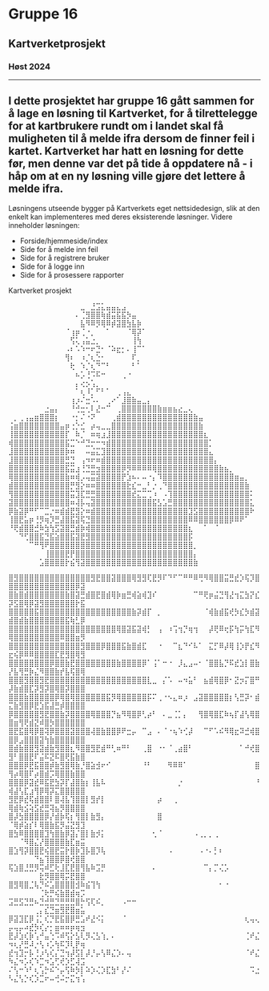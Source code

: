 # Gruppe 16
## Kartverketprosjekt
### Høst 2024

---

I dette prosjektet har gruppe 16 gått sammen for å lage en løsning til Kartverket, for å tilrettelegge for at kartbrukere rundt om i landet skal få muligheten til å melde ifra dersom de finner feil i kartet. 
Kartverket har hatt en løsning for dette før, men denne var det på tide å oppdatere nå - i håp om at en ny løsning ville gjøre det lettere å melde ifra. 
---

Løsningens utseende bygger på Kartverkets eget nettsidedesign, slik at den enkelt kan implementeres med deres eksisterende løsninger. 
Videre inneholder løsningen:
- Forside/hjemmeside/index
- Side for å melde inn feil
- Side for å registrere bruker
- Side for å logge inn
- Side for å prosessere rapporter

Kartverket prosjekt

⠀⠀⠀⠀⠀⠀⠀⠀⠀⠀⠀⠀⠀⠀⣀⠀⣘⣩⣅⣤⣤⣄⣠⠀⠀⠀⠀⠀⠀⠀⠀⠀⠀⠀⠀⠀⠀⠀⠀⠀⠀⠀⠀⠀⠀⠀⠀⠀
⠀⠀⠀⠀⠀⠀⠀⠀⠀⠀⠀⠀⠀⠄⢈⣻⣿⣿⢷⣾⣭⣯⣯⡳⣤⠀⠀⠀⠀⠀⠀⠀⠀⠀⠀⠀⠀⠀⠀⠀⠀⠀⠀⠀⠀⠀⠀⠀
⠀⠀⠀⠀⠀⠀⠀⠀⠀⠀⠀⠀⠀⠀⣧⠻⠿⡻⢿⠿⡾⣽⣿⣳⣧⡷⠀⠀⠀⠀⠀⠀⠀⠀⠀⠀⠀⠀⠀⠀⠀⠀⠀⠀⠀⠀⠀⠀
⠀⠀⠀⠀⠀⠀⠀⠀⠀⠀⠀⠈⢰⡶⢈⠐⡀⠀⠀⠁⠀⠀⠀⠈⢿⡽⠁⠀⠀⠀⠀⠀⠀⠀⠀⠀⠀⠀⠀⠀⠀⠀⠀⠀⠀⠀⠀⠀
⠀⠀⠀⠀⠀⠀⠀⠀⠀⠀⠀⠀⢫⢅⢠⣥⣐⡀⠀⠀⠀⠀⠀⠀⢸⢳⠀⠀⠀⠀⠀⠀⠀⠀⠀⠀⠀⠀⠀⠀⠀⠀⠀⠀⠀⠀⠀⠀
⠀⠀⠀⠀⠀⠀⠀⠀⠀⠀⠀⠠⠆⠡⠱⠒⠖⣙⠂⠈⠵⣖⡂⠄⢸⠉⠁⠀⠀⠀⠀⠀⠀⠀⠀⠀⠀⠀⠀⠀⠀⠀⠀⠀⠀⠀⠀⠀
⠀⠀⠀⠀⠀⠀⠀⠀⠀⠀⠀⢻⠆⠀⠰⡈⢆⣑⠂⠀⠀⠀⠀⠀⠏⡀⠀⠀⠀⠀⠀⠀⠀⠀⠀⠀⠀⠀⠀⠀⠀⠀⠀⠀⠀⠀⠀⠀
⠀⠀⠀⠀⠀⠀⠀⠀⠀⠀⠀⠀⢗⠀⠱⡈⢆⠙⠉⠃⠀⠀⠀⠀⠃⠁⠀⠀⠀⠀⠀⠀⠀⠀⠀⠀⠀⠀⠀⠀⠀⠀⠀⠀⠀⠀⠀⠀
⠀⠀⠀⠀⠀⠀⠀⠀⠀⠀⠀⠀⠀⠦⡡⢘⠩⠯⠒⠀⠀⠀⢀⠐⠀⠀⠀⠀⠀⠀⠀⠀⠀⠀⠀⠀⠀⠀⠀⠀⠀⠀⠀⠀⠀⠀⠀⠀
⠀⠀⠀⠀⠀⠀⠀⠀⠀⠀⠀⠀⠀⡄⢔⡢⢡⡀⠀⠀⠀⠀⠀⠀⠀⠀⠀⠀⠀⠀⠀⠀⠀⠀⠀⠀⠀⠀⠀⠀⠀⠀⠀⠀⠀⠀⠀⠀
⠀⠀⠀⠀⠀⠀⠀⠀⠀⠀⠀⠀⠀⠁⢆⠸⡁⠋⠃⠁⠀⢀⢠⣄⠀⠀⠀⠀⠀⠀⠀⠀⠀⠀⠀⠀⠀⠀⠀⠀⠀⠀⠀⠀⠀⠀⠀⠀
⠀⠀⠀⠀⠀⠀⠀⠀⠀⠀⠀⠀⢰⡰⠌⣒⠡⠄⠀⢀⠔⠁⣸⣿⣷⣤⣀⡄⠀⠀⠀⠀⠀⠀⠀⠀⠀⠀⠀⠀⠀⠀⠀⠀⠀⠀⠀⠀
⠀⠀⠀⠀⠀⠀⠀⣐⣤⡄⠀⠀⠘⢚⣒⢂⠇⣜⠒⠉⠀⢀⣿⣿⣿⣿⣿⣿⣿⣷⣶⣶⣦⣔⣀⢄⠀⠀⠀⠀⠀⠀⠀⠀⠀⠀⠀⠀
⠀⡀⢀⢠⣤⣶⣿⣿⣿⡆⠀⠀⠐⡂⠌⠐⠝⠀⠀⠀⢀⣾⣿⣿⣿⣿⣿⣿⣿⣿⣿⣿⣿⣿⣿⣿⣷⣤⠀⠀⠀⠀⠀⠀⠀⠀⠀⠀
⢨⣶⣿⣿⣿⣿⣿⣿⣿⣿⣤⡶⢐⡑⣊⠀⡴⢤⣀⣀⣿⣿⣿⣿⣿⣿⣿⣿⣿⣿⣿⣿⣿⣿⣿⣿⣿⣷⠀⠀⠀⠀⠀⠀⠀⠀⠀⠀
⢸⣿⣿⣿⣿⣿⣿⣿⣿⣿⣿⡏⠀⠷⡈⠀⠶⢶⣰⣸⣿⣿⣿⣿⣿⣿⣿⣿⣿⣿⣿⣿⣿⣿⣿⣿⣿⣿⣆⠀⠀⠀⠀⠀⠀⠀⠀⠀
⢾⣿⣿⣿⣿⣿⣿⣿⣿⣿⣿⣯⣉⠑⠚⣙⡒⠒⠲⣾⣿⣿⣿⣿⣿⣿⣿⣿⣿⣿⣿⣿⣿⣿⣿⣿⣿⣿⣿⡁⠀⠀⠀⠀⠀⠀⠀⠀
⣸⣿⣿⣿⣿⣿⣿⣿⣿⣿⣿⡷⠶⠀⠀⠤⣬⣍⣹⣿⣿⣿⣿⣿⣿⣿⣿⣿⣿⣿⣿⣿⣿⣿⣿⣿⣿⣿⣿⣄⠀⠀⠀⠀⠀⠀⠀⠀
⣸⣿⣿⣿⣿⣿⣿⣿⣿⣿⣿⣛⣙⠀⢠⠲⠖⠶⣾⣿⣿⣿⣿⣿⣿⣿⣿⣿⣿⣿⣿⣿⣿⣿⣿⣿⣿⣿⣿⣿⡄⠀⠀⠀⠀⠀⠀⠀
⣿⣿⣿⣿⣿⣿⣿⣿⣿⣿⣿⣯⣭⣰⢘⣙⣛⣲⣿⣿⣿⣿⡿⡻⠿⠿⠿⠿⢿⣿⣿⣿⣿⣿⣿⣿⣿⣿⣿⣿⣿⣷⣦⡀⠀⠀⠀⠀
⢿⣿⣿⣿⣿⣿⣿⣿⣿⣿⣿⣷⠶⢾⡠⢤⣭⣽⣿⣿⣿⣿⡟⣱⠦⠄⠤⠐⡄⠹⣿⣿⣿⣿⣿⣿⣿⣿⣿⣿⣿⣿⣿⣿⣶⣤⡀⠀
⣾⣿⣿⣿⣿⣿⣿⣿⣿⣿⣿⣿⡛⣻⡕⠶⠶⣿⣿⣿⣿⣿⣿⣗⣎⠒⣀⠃⡐⢀⠙⣿⣿⣿⣿⣿⣿⣿⣿⣿⣿⣿⣿⣿⣿⣿⣷⠀
⢻⣿⣿⣿⣿⣿⣿⣿⣿⣿⣿⣿⣭⣹⣏⣛⣛⣿⣿⣿⣿⣿⣿⣿⣞⣍⣉⢉⠰⠀⠠⢹⣿⣿⣿⣿⣿⣿⣿⣿⣿⣿⣿⣿⣿⣿⣿⠅
⣽⣿⣿⣿⣿⣿⣿⣿⣿⣿⣿⣿⠶⢼⡧⢤⣽⣿⣿⣿⣿⣿⣿⣿⣿⣿⣿⣿⣯⣣⣡⣛⣿⣿⣿⣿⣿⣿⣿⣿⣿⣿⣿⣿⣿⣿⣿⣅
⡿⣷⣽⡿⠛⠋⠉⣉⡐⠶⣾⣾⣟⣻⡕⠶⣾⣿⣿⣿⣿⣿⣿⣿⣿⣿⣿⣿⣿⣿⣿⣿⣿⣿⣿⣹⣫⣿⣿⣿⣿⣿⣿⣿⣿⣿⣿⠗
⢸⣿⣟⣥⡶⢘⡻⢶⡹⣛⣼⣿⣯⣽⢯⣙⣿⣿⣿⣿⣿⣿⣿⣿⣿⣿⣿⣿⣿⣿⣿⣿⣿⣿⣿⠿⠿⣿⣿⣿⣿⣿⣿⡿⠿⠟⠁⠀
⠘⢟⣾⣿⣿⣚⠷⣳⢳⣫⣽⣿⣛⣾⡷⢾⣿⣿⣿⣿⣿⣿⣿⣿⣿⣿⣿⣿⣿⣿⣿⣿⣿⣿⣿⣆⠀⠀⠁⠀⠈⠀⠀⠀⠀⠀⠀⠀
⠀⠀⠙⢋⣿⣿⣯⣙⣯⣵⣿⣿⣯⣽⣟⣻⣿⣿⣿⣿⣿⣿⣿⣿⣿⣿⣿⣿⣿⣿⣿⣿⣿⣿⣿⡯⠀⠀⠀⠀⠀⠀⠀⠀⠀⠀⠀⠀
⠀⠀⠀⠀⠉⠛⢻⠟⣿⣿⣿⣿⣿⣿⣿⣿⣿⣿⣿⣿⣿⣿⣿⣿⣿⣿⣿⣿⣿⣿⣿⣿⣿⣿⣿⣿⡀⠀⠀⠀⠀⠀⠀⠀⠀⠀⠀⠀
⠀⠀⠀⠀⠀⠀⠀⢸⣿⣿⣿⣟⡟⣿⣿⣿⣿⣿⣿⣿⣿⣿⣿⣿⣿⣿⣿⣿⣿⣿⣿⣿⣿⣿⣿⣿⡄⠀⠀⠀⠀⠀⠀⠀⠀⠀⠀⠀
⠀⠀⠀⠀⠀⠀⣡⣿⣿⣿⣿⡗⣮⢻⣽⣿⣿⣿⣿⣿⣿⣿⣿⣿⣿⣿⣿⣿⣿⣿⣿⣿⣿⣿⣿⣿⣷⠀⠀⠀⠀⠀⠀⠀⠀⠀⠀⠀

⣿⣻⣿⣿⣿⣿⣿⣿⣿⣿⣿⣿⣿⣿⣿⣿⣻⣟⣿⣿⣽⣿⣿⣿⢿⣻⣻⢏⣟⡻⠏⠙⠋⠉⠛⠛⠿⢛⠻⢿⣿⣿⣭⣛⣞⡱⢯⡹⣿⣿⣿⣿⣿⣿⣿⣿⣿⣿⣿⣿⣿⣿⡿⣽
⣿⣷⣿⣾⣿⣿⣿⣿⣿⣿⣿⣷⣿⣽⣛⣾⣿⣟⣿⣾⢿⡷⣶⣛⢾⣵⢾⣹⠎⠀⠀⠀⠀⠀⠀⠀⠉⠛⢟⡶⣬⣙⢻⣜⢲⣍⣳⡝⣎⡽⣫⣿⢿⡿⣽⣻⣿⣿⣿⣿⣿⣿⡗⣯
⣿⣿⣿⣿⣿⣯⣿⣿⣿⣿⣿⣿⣿⣿⣿⣿⣿⣿⣿⣿⣿⣿⣿⣿⣷⡽⣾⡏⠀⡀⠀⠀⠀⠀⠀⠀⠀⠀⠈⢾⣷⣾⣯⢞⡳⣎⡳⣾⣽⣾⣿⣾⣷⣿⣿⣿⣿⣿⣿⣿⣯⢷⣃⡿
⣿⣿⣿⣿⣿⣿⣿⣿⣿⣿⣿⣿⣿⣿⣿⣿⣿⣿⣿⣿⣿⢿⣿⣽⣯⣽⢾⡃⠀⢠⠀⠰⢩⢲⡙⢶⢲⠀⠀⡼⢟⠿⢖⡯⢳⡭⢳⣏⠻⢿⣿⣿⣿⣿⣿⣿⣿⣿⣿⠿⣿⣿⣶⡻
⣿⣿⣿⣿⣿⣿⣿⣿⣿⣿⣿⣿⣿⣿⣻⣿⣿⣿⡿⣿⣿⣿⣯⣷⣿⣾⣏⠀⠀⠐⠀⠀⠉⣆⠙⠊⠧⠁⠀⣍⡋⠿⡼⢿⢸⡱⡟⣎⠻⣖⢮⡿⠿⠿⣿⣿⣿⣿⣏⣟⣻⣿⢿⣻
⣿⣿⣿⣿⣿⣿⣿⣿⡿⣿⣿⣷⣟⣿⣿⣿⣿⣿⣿⣿⣿⣷⣿⣿⣿⣿⡿⠁⢨⠁⠒⠐⠀⡸⣄⣠⠤⠂⠈⣿⣿⣧⡙⠯⣞⣱⡇⣿⣷⡜⣧⢻⣛⡷⣌⠻⣿⣿⣷⡞⣧⢯⣿⢿
⣿⣿⣿⣻⣿⣿⣻⣟⣿⣿⣿⣿⣿⣿⣿⣿⣿⣿⣿⣿⣿⣿⣿⣿⣿⣿⣿⣇⣀⠀⡌⠡⠀⠤⠲⣥⠃⠀⣦⣾⢿⣿⡿⠂⣝⡲⡍⣿⠛⡼⣷⣾⣿⣏⡽⣻⡽⣿⢿⣿⡽⣿⣿⣿
⣿⣿⣿⣷⣿⣿⣿⣿⣿⡿⢿⣿⢿⣿⣿⣿⣿⣿⣿⣯⡻⢿⣿⣿⣿⣿⣿⡯⠍⢀⠐⠢⣄⠶⡰⠀⣠⣽⣿⣿⣿⣿⣿⡆⢣⣛⡽⠂⣾⣍⣷⣻⣿⡿⣟⣱⣯⣼⣛⡾⣿⣿⣿⣿
⡿⣿⣿⣿⣿⣿⣻⣟⣿⣿⣷⡽⣿⣿⣿⣿⢿⣿⣿⣿⡙⣦⠻⢿⣿⡿⢃⡴⠃⠀⠄⣀⢈⡁⡄⠀⠀⢻⣿⢿⣿⣏⠷⢦⡏⣼⢣⢿⣿⣿⣶⢻⢟⣾⣝⠾⣿⡳⣿⣿⣿⣿⣿⣿
⣿⣟⣯⣿⢿⡿⣿⢽⡿⣿⣿⣿⣽⣿⣿⣿⢼⣿⣷⣿⣿⡿⠟⣒⡤⠀⠉⣠⠀⠄⠈⠐⢦⠱⢊⡼⠀⠀⠉⠋⠡⠮⠻⢿⣖⠽⣚⢾⣿⣿⡿⣠⣿⣿⣿⣽⢳⣷⣿⣿⣿⣿⣿⣿
⣿⣾⣷⣿⣿⣻⣽⣾⣷⣻⣿⣿⣆⠻⣿⣿⣻⣟⣾⠛⢃⠶⠛⠃⠀⠀⢀⣿⠀⠐⠂⠈⢀⣴⣿⠃⠀⠀⠀⠀⠀⠀⠀⠀⠀⠁⠚⢞⣿⣻⠃⣿⣿⣟⠏⣬⠯⣝⠯⣿⢟⣯⣷⣿
⣿⣿⣿⡿⣟⣯⣿⣿⡾⣷⣻⣿⢿⣷⡘⣿⣵⣺⠖⠊⠀⠀⠀⠀⠀⠀⠘⠃⠀⠀⠀⠻⠿⠿⠁⠀⠀⠀⠀⠀⠀⠀⠀⠀⠀⠀⠀⠀⣿⢻⡴⢿⣿⠏⡴⣿⣾⡩⢿⣿⣿⣷⣿⣿
⣿⣿⣿⡿⣽⣞⠿⣯⣟⣳⡽⡏⣼⣿⣷⡆⢸⣧⠧⠀⠀⠀⠀⠀⠀⠀⠀⠀⠀⠀⠀⠀⠀⡐⠀⠀⠀⠀⠀⠀⠀⠀⠀⠀⠀⠀⠀⠀⠘⢾⣼⢣⣏⣰⢻⡿⢿⡽⣍⣿⣿⣿⣿⣿
⣻⣟⡿⣞⢯⣾⣿⣿⠇⣿⢼⣧⢹⣿⣿⡇⣻⡞⡇⠀⠀⠀⠀⠀⠀⠀⠀⠀⠀⡴⠀⠀⢀⠀⠀⠀⠀⠀⠀⠀⠀⠀⠀⠀⠀⠀⠀⠀⠀⢿⣾⢷⣪⢵⣫⣞⣛⢽⣦⡻⣿⣿⣿⣿
⣿⡼⣳⣿⣿⣿⣿⡿⡜⣾⡷⢯⡆⢻⣿⡇⣷⣻⡄⠀⠀⠀⠀⠀⠀⠀⠀⠀⠀⣿⠀⠀⠀⠀⠀⠀⠀⠀⠀⠀⠀⠀⠀⠀⠀⠀⠀⠀⠀⠈⢿⡾⣵⡎⠇⢿⣿⣷⣯⡻⣬⣝⣻⣹
⣿⣳⠿⣿⣿⣿⣿⣹⢳⣿⣷⡿⣽⡌⣿⡇⣷⡺⡅⠀⠀⠀⠀⠀⠀⠀⠀⠀⢂⠈⠀⠀⠀⠀⠀⠀⠠⢀⡀⡀⢀⠀⠀⠀⠀⠀⠀⠀⠀⠀⠀⠈⠻⣿⣌⡜⣿⣿⣿⣿⣷⣏⣶⣭
⣿⣱⢻⡽⣿⣿⣟⢮⣿⣟⣭⡗⣿⡷⣹⡧⣿⡹⢧⠀⠀⠀⠀⠀⠀⠀⠀⠀⠀⠀⠀⠠⠀⠀⠀⠀⠀⠠⠐⠄⡃⠆⠀⠀⠀⠀⠀⠀⠀⠀⠀⠀⠀⠀⠙⣦⢹⣿⣿⡿⣿⢞⣿⣿
⢯⣱⣿⣘⣛⡻⢭⠾⣋⢗⣸⣏⣟⣿⢻⣧⠷⣩⡛⠀⠀⠀⠀⠀⠀⠀⠀⠀⠄⠀⠀⠀⠀⠀⠀⠀⠀⠀⠉⡄⡉⢌⡡⠀⠀⠀⠀⠀⠀⠀⠀⠀⠀⠀⠀⣗⡻⣿⣿⢿⡭⣟⣿⣿
⣿⣻⢿⣿⣈⢧⡙⠮⣡⣿⣿⣿⣿⣺⠷⣮⢹⢳⠀⠀⠀⠀⠀⠀⠀⠀⠀⠀⠀⠀⠀⠀⠀⠀⠀⠀⠀⠀⠀⠀⠀⠂⠐⠀⠀⠀⠀⠀⠀⠀⠀⠀⠀⠀⠀⢈⢗⡛⢮⣷⣿⣾⢶⡩
⣩⣛⣫⣙⣛⠦⣙⣚⣛⣙⣛⣛⣛⣿⡓⢫⢏⠮⡀⠀⠀⠀⠠⠒⠒⠀⠀⠀⠀⠀⠀⠀⠀⠀⠀⠀⠀⠀⠀⠀⠀⠀⠀⠀⠀⠀⠀⠀⠀⠀⠀⠀⠀⠀⢀⡄⣎⣙⣶⣻⣟⣿⣶⣥
⡿⣽⣹⣏⡿⢨⡁⢎⡙⣟⣯⣿⡿⣛⣡⠞⣜⠪⡅⠀⠀⠀⠈⠀⠀⠀⠀⠀⠀⠀⠀⠀⠀⠀⠀⠀⠀⠀⠀⠀⠀⠀⠀⠀⠀⠀⢆⢤⢄⡤⢤⡤⠴⣞⡳⢎⡔⡂⣶⠶⠶⡶⢶⣲
⣟⡼⣱⢎⡷⢡⠚⣤⢑⠩⠾⢫⡕⣣⢇⡻⢌⣣⢱⡀⠄⠀⠀⠀⠀⠀⠀⠀⠀⠀⠀⠀⠀⠀⠀⠀⠀⠀⠀⠀⠀⠀⠀⠀⠀⠀⢈⠞⣌⠲⢆⡜⣛⠼⡐⢣⠰⡡⢳⠯⡹⢇⡟⢶
⣞⢲⣹⡒⡧⢘⡰⢣⢎⡌⣙⢲⡼⣫⡇⡼⡘⡤⢣⠿⣌⡱⠄⢤⠀⠀⠀⠀⠀⠀⠀⠀⠀⠀⠀⠀⠀⠀⠀⠀⠀⠀⠀⠀⠀⠀⠈⠞⣌⠳⣌⠲⡡⢎⠱⣉⠲⣡⢋⢞⡱⣋⢼⣩
⠌⢣⠒⠱⠃⢆⢡⡓⠮⠑⡤⢫⠷⡳⡇⠵⡱⢌⡱⣏⣳⠃⡜⠌⠀⠀⠀⠀⠀⠀⠀⠀⠀⠀⠀⠀⠀⠀⠀⠀⠀⠀⠀⠀⠀⠀⠀⠩⣐⠣⣌⢣⡑⢎⡱⣉⠖⠤⢚⠬⡒⣍⢲⢡